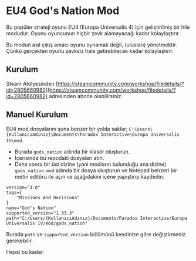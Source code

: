 # EU4 God's Nation Mod

Bu popüler strateji oyunu EU4 (Europa Universalis 4) için geliştirilmiş bir hile modudur. Oyunu oyuncunun hiçbir zevk alamayacağı kadar kolaylaştırır.

Bu modun asıl çıkış amacı oyunu oynamak değil, (ulusları) yönetmektir. Çünkü gerçekten oyunu zevksiz hale getirebilecek kadar kolaylaştırır.

## Kurulum

Steam Atölyesinden [https://steamcommunity.com/workshop/filedetails/?id=2805660982](https://steamcommunity.com/workshop/filedetails/?id=2805660982) adresinden abone olabilirsiniz.

## Manuel Kurulum

EU4 mod dosyalarını şuna benzer bir yolda saklar; `C:\Users\{KullanıcıAdınız}\Documents\Paradox Interactive\Europa Universalis IV\mod`.

-   Burada `gods_nation` adında bir klasör oluşturun.
-   İçerisinde bu repodaki dosyaları atın.
-   Daha sonra bir üst dizine (yani modların bulunduğu ana dizine) `gods_nation.mod` adında bir dosya oluşturun ve Notepad benzeri bir metin editörü ile açın ve aşağıdakini içene yapıştırıp kaydedin.

```
version="1.0"
tags={
	"Missions And Decisions"
}
name="God's Nation"
supported_version="1.33.3"
path="C:/Users/{KullanıcıAdınız}/Documents/Paradox Interactive/Europa Universalis IV/mod/gods_nation"
```

Burada `path` ve `supported_version` bölümünü kendinize göre değiştirmeniz gerekebilir.

Hepsi bu kadar.
